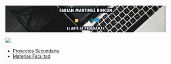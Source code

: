 <a title="" href="https://www.youtube.com/channel/UC9LoqsWsp3E6ymT1j1JLC4Q"><img src="Portada.png" alt="" /></a>

![](https://komarev.com/ghpvc/?username=Fabian-Martinez-Rincon)

- [Proyectos Secundaria](https://github.com/Fabo-High-School)
- [Materias Facultad](https://github.com/Fabo-University)
